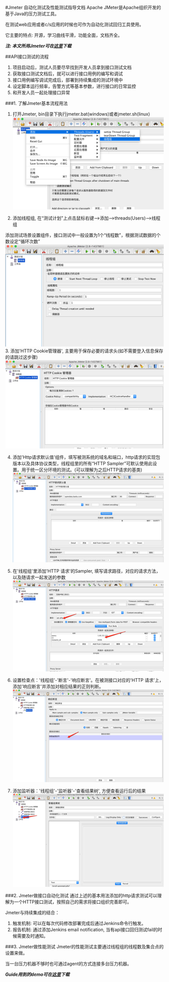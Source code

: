 #Jmeter 自动化测试及性能测试指导文档
Apache JMeter是Apache组织开发的基于Java的压力测试工具。

在测试web应用或者c/s应用的时候也可作为自动化测试回归工具使用。

它主要的特点: 开源，学习曲线平滑，功能全面，文档齐全。

***注: 本文所用Jmeter可在[这里](https://pan.baidu.com/s/1o8tpajg)下载***

##API接口测试的流程
1. 项目启动后，测试人员要尽早找到开发人员拿到接口测试文档
　
2. 获取接口测试文档后，就可以进行接口用例的编写和调试
　
3. 接口用例编写调试完成后，部署到持续集成的测试环境中
　
4. 设定脚本运行频率，告警方式等基本参数，进行接口的日常监控
　
5. 和开发人员一起处理接口异常


###1. 了解Jmeter基本流程用法
  1. 打开Jmeter, bin目录下执行jmeter.bat(windows)或者jmeter.sh(linux)
  ![1](https://github.com/wuyingminhui/Continuous_Integration_Document/blob/master/Automation_and_Performance/img/jmeter1.jpg)
  
  2. 添加线程组, 在“测试计划”上点击鼠标右键-->添加-->threads(Users)-->线程组
  
  添加测试场景设置组件，接口测试中一般设置为1个“线程数”，根据测试数据的个数设定“循环次数”
  ![2](https://github.com/wuyingminhui/Continuous_Integration_Document/blob/master/Automation_and_Performance/img/jmeter2.jpg)
  3. 添加'HTTP Cookie管理器', 主要用于保存必要的请求头(如不需要登入信息保存的请跳过这步骤)
  ![3](https://github.com/wuyingminhui/Continuous_Integration_Document/blob/master/Automation_and_Performance/img/jmeter3.jpg)
  
  4. 添加'Http请求默认值'组件，填写被测系统的域名和端口，http请求的实现包版本以及具体协议类型，线程组里的所有“HTTP Sampler”可默认使用此设置。用于统一区分环境的测试。(可以理解为之后HTTP请求的基类)
  ![4](https://github.com/wuyingminhui/Continuous_Integration_Document/blob/master/Automation_and_Performance/img/jmeter4.jpg)

  5. 在'线程组'里添加'HTTP 请求'的Sampler, 填写请求路径，对应的请求方法，以及随请求一起发送的参数
  ![5](https://github.com/wuyingminhui/Continuous_Integration_Document/blob/master/Automation_and_Performance/img/jmeter5.jpg)
  
  6. 设置检查点：'线程组'-'断言'-'响应断言'。在被测接口对应的'HTTP 请求'上，添加'响应断言'并添加对相应结果的正则判断。
  ![6](https://github.com/wuyingminhui/Continuous_Integration_Document/blob/master/Automation_and_Performance/img/jmeter6.jpg)
  
  7. 添加监听器：'线程组'-'监听器'-'查看结果树', 方便查看运行后的结果
  ![7](https://github.com/wuyingminhui/Continuous_Integration_Document/blob/master/Automation_and_Performance/img/jmeter7.jpg)

###2. Jmeter做接口自动化测试
  通过上述的基本用法添加的http请求测试可以理解为一个HTTP接口测试，按照自己的需求将接口组织完善即可。
  
  Jmeter与持续集成的结合：
   1. 触发机制: 可以在每次代码修改部署完成后通过Jenkins命令行触发。
   2. 报告机制: 通过添加Jenkins email notification, 当有api接口回归测试fail的时候需要及时通知。

###3. Jmeter做性能测试
  Jmeter的性能测试主要通过线程组的线程数及集合点的设置来做。
  
  当一台压力机器不够时也可通过agent的方式连接多台压力机器。


***Guide用到的demo可在[这里](https://github.com/wuyingminhui/Continuous_Integration_Document/tree/master/Automation_and_Performance/demo)下载***
  
